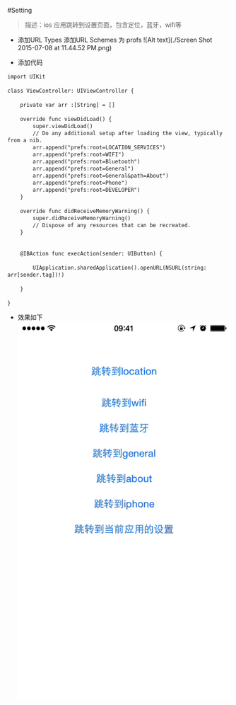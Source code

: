 #Setting

>描述：ios 应用跳转到设置页面，包含定位，蓝牙，wifi等


- 添加URL Types 
添加URL Schemes 为 profs
![Alt text](./Screen Shot 2015-07-08 at 11.44.52 PM.png)

- 添加代码
```
import UIKit

class ViewController: UIViewController {
    
    private var arr :[String] = []
    
    override func viewDidLoad() {
        super.viewDidLoad()
        // Do any additional setup after loading the view, typically from a nib.
        arr.append("prefs:root=LOCATION_SERVICES")
        arr.append("prefs:root=WIFI")
        arr.append("prefs:root=Bluetooth")
        arr.append("prefs:root=General")
        arr.append("prefs:root=General&path=About")
        arr.append("prefs:root=Phone")
        arr.append("prefs:root=DEVELOPER")
    }
    
    override func didReceiveMemoryWarning() {
        super.didReceiveMemoryWarning()
        // Dispose of any resources that can be recreated.
    }
    
    
    @IBAction func execAction(sender: UIButton) {
        
        UIApplication.sharedApplication().openURL(NSURL(string: arr[sender.tag])!)

    }
    
}
```

- 效果如下
 ![Alt text](./setting_gif.gif)




